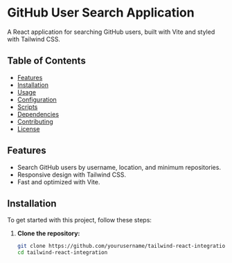# GitHub User Search Application

A React application for searching GitHub users, built with Vite and styled with Tailwind CSS.

## Table of Contents

- [Features](#features)
- [Installation](#installation)
- [Usage](#usage)
- [Configuration](#configuration)
- [Scripts](#scripts)
- [Dependencies](#dependencies)
- [Contributing](#contributing)
- [License](#license)

## Features

- Search GitHub users by username, location, and minimum repositories.
- Responsive design with Tailwind CSS.
- Fast and optimized with Vite.

## Installation

To get started with this project, follow these steps:

1. **Clone the repository:**

   ```bash
   git clone https://github.com/yourusername/tailwind-react-integration.git
   cd tailwind-react-integration
